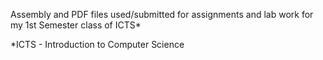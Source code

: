 Assembly and PDF files used/submitted for assignments and lab work for my 1st Semester class of ICTS*

*ICTS - Introduction to Computer Science
